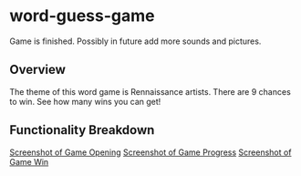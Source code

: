 # word-guess-game

Game is finished. Possibly in future add more sounds and pictures.

## Overview


The theme of this word game is Rennaissance artists. There are 9 chances to win. See how many wins you can get!

## Functionality Breakdown

[Screenshot of Game Opening](capture-1.png)
[Screenshot of Game Progress](capture-2.png)
[Screenshot of Game Win](capture-3.png)

